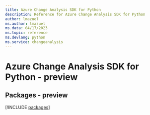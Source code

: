 ```yaml
---
title: Azure Change Analysis SDK for Python
description: Reference for Azure Change Analysis SDK for Python
author: lmazuel
ms.author: lmazuel
ms.data: 04/17/2023
ms.topic: reference
ms.devlang: python
ms.service: changeanalysis
---
```

# Azure Change Analysis SDK for Python - preview
## Packages - preview
[!INCLUDE [packages](change-analysis-index.md)]